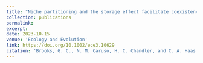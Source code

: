 ```yaml
---
title: "Niche partitioning and the storage effect facilitate coexistence in an amphibian community"
collection: publications
permalink: 
excerpt:
date: 2023-10-15
venue: 'Ecology and Evolution'
link: https://doi.org/10.1002/ece3.10629
citation: 'Brooks, G. C., N. M. Caruso, H. C. Chandler, and C. A. Haas. 2023. Niche partitioning and the storage effect facilitate coexistence in an amphibian community. <i>Ecology and Evolution</i> 13:e10629'
---
```

